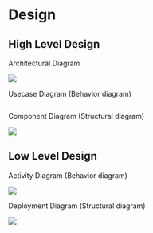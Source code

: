 # Design

## High Level Design 

Architectural Diagram

<img src="https://user-images.githubusercontent.com/80656121/114391205-d41cae00-9bb4-11eb-8405-087357e63219.PNG">

Usecase Diagram (Behavior diagram)

<img sec="https://user-images.githubusercontent.com/80656121/114354548-01089b00-9b8c-11eb-8887-626924b40f42.PNG">

Component Diagram (Structural diagram)

<img src="https://user-images.githubusercontent.com/80656121/114354568-082fa900-9b8c-11eb-831b-b8065b4d4946.PNG">


## Low Level Design 
Activity Diagram (Behavior diagram)

<img src="https://user-images.githubusercontent.com/80656121/114399529-a50b3a00-9bbe-11eb-99f3-0ae4b9ec5bb0.PNG">

Deployment Diagram (Structural diagram)

<img src="https://user-images.githubusercontent.com/86352920/125346404-59139100-e377-11eb-954c-2cba35ca91c7.png">

